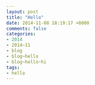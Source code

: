 ```yaml
---
layout: post
title: "Hello"
date: 2014-11-08 18:19:17 +0800
comments: false
categories:
- 2014
- 2014~11
- blog
- blog~hello
- blog~hello~hi
tags:
- hello
---
```


